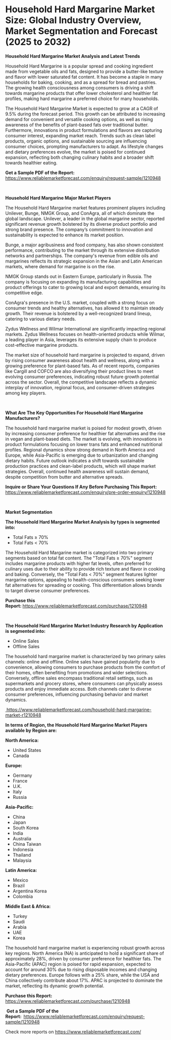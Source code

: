 <p><h1>Household Hard Margarine Market Size: Global Industry Overview, Market Segmentation and Forecast (2025 to 2032)</h1></p><p><strong>Household Hard Margarine Market Analysis and Latest Trends</strong></p>
<p><p>Household Hard Margarine is a popular spread and cooking ingredient made from vegetable oils and fats, designed to provide a butter-like texture and flavor with lower saturated fat content. It has become a staple in many households for baking, cooking, and as a spread for bread and pastries. The growing health consciousness among consumers is driving a shift towards margarine products that offer lower cholesterol and healthier fat profiles, making hard margarine a preferred choice for many households.</p><p>The Household Hard Margarine Market is expected to grow at a CAGR of 9.5% during the forecast period. This growth can be attributed to increasing demand for convenient and versatile cooking options, as well as rising awareness of the benefits of plant-based fats over traditional butter. Furthermore, innovations in product formulations and flavors are capturing consumer interest, expanding market reach. Trends such as clean label products, organic options, and sustainable sourcing are influencing consumer choices, prompting manufacturers to adapt. As lifestyle changes and dietary preferences evolve, the market is poised for continued expansion, reflecting both changing culinary habits and a broader shift towards healthier eating.</p></p>
<p><strong>Get a Sample PDF of the Report:&nbsp;</strong> <a href="https://www.reliablemarketforecast.com/enquiry/request-sample/1210948?utm_campaign=2732&utm_medium=2&utm_source=Github&utm_content=ia&utm_term=24032025&utm_id=household-hard-margarine">https://www.reliablemarketforecast.com/enquiry/request-sample/1210948</a></p>
<p>&nbsp;</p>
<p><strong>Household Hard Margarine Major Market Players</strong></p>
<p><p>The Household Hard Margarine market features prominent players including Unilever, Bunge, NMGK Group, and ConAgra, all of which dominate the global landscape. Unilever, a leader in the global margarine sector, reported significant revenue growth bolstered by its diverse product portfolio and strong brand presence. The company’s commitment to innovation and sustainability is expected to enhance its market position.</p><p>Bunge, a major agribusiness and food company, has also shown consistent performance, contributing to the market through its extensive distribution networks and partnerships. The company's revenue from edible oils and margarines reflects its strategic expansion in the Asian and Latin American markets, where demand for margarine is on the rise.</p><p>NMGK Group stands out in Eastern Europe, particularly in Russia. The company is focusing on expanding its manufacturing capabilities and product offerings to cater to growing local and export demands, ensuring its competitive edge.</p><p>ConAgra's presence in the U.S. market, coupled with a strong focus on consumer trends and healthy alternatives, has allowed it to maintain steady growth. Their revenue is bolstered by a well-recognized brand lineup, catering to various dietary needs.</p><p>Zydus Wellness and Wilmar International are significantly impacting regional markets. Zydus Wellness focuses on health-oriented products while Wilmar, a leading player in Asia, leverages its extensive supply chain to produce cost-effective margarine products.</p><p>The market size of household hard margarine is projected to expand, driven by rising consumer awareness about health and wellness, along with a growing preference for plant-based fats. As of recent reports, companies like Cargill and COFCO are also diversifying their product lines to meet evolving consumer preferences, indicating robust future growth potential across the sector. Overall, the competitive landscape reflects a dynamic interplay of innovation, regional focus, and consumer-driven strategies among key players.</p></p>
<p>&nbsp;</p>
<p><strong>What Are The Key Opportunities For Household Hard Margarine Manufacturers?</strong></p>
<p><p>The household hard margarine market is poised for modest growth, driven by increasing consumer preference for healthier fat alternatives and the rise in vegan and plant-based diets. The market is evolving, with innovations in product formulations focusing on lower trans fats and enhanced nutritional profiles. Regional dynamics show strong demand in North America and Europe, while Asia-Pacific is emerging due to urbanization and changing dietary habits. Future outlook indicates a shift towards sustainable production practices and clean-label products, which will shape market strategies. Overall, continued health awareness will sustain demand, despite competition from butter and alternative spreads.</p></p>
<p><strong>Inquire or Share Your Questions If Any Before Purchasing This Report:</strong> <a href="https://www.reliablemarketforecast.com/enquiry/pre-order-enquiry/1210948?utm_campaign=2732&utm_medium=2&utm_source=Github&utm_content=ia&utm_term=24032025&utm_id=household-hard-margarine">https://www.reliablemarketforecast.com/enquiry/pre-order-enquiry/1210948</a></p>
<p>&nbsp;</p>
<p><strong>Market Segmentation</strong></p>
<p><strong>The Household Hard Margarine Market Analysis by types is segmented into:</strong></p>
<p><ul><li>Total Fats ≥ 70%</li><li>Total Fats < 70%</li></ul></p>
<p><p>The Household Hard Margarine market is categorized into two primary segments based on total fat content. The "Total Fats ≥ 70%" segment includes margarine products with higher fat levels, often preferred for culinary uses due to their ability to provide rich texture and flavor in cooking and baking. Conversely, the "Total Fats < 70%" segment features lighter margarine options, appealing to health-conscious consumers seeking lower fat alternatives for spreading or cooking. This differentiation allows brands to target diverse consumer preferences.</p></p>
<p><strong>Purchase this Report:&nbsp;</strong><a href="https://www.reliablemarketforecast.com/purchase/1210948?utm_campaign=2732&utm_medium=2&utm_source=Github&utm_content=ia&utm_term=24032025&utm_id=household-hard-margarine">https://www.reliablemarketforecast.com/purchase/1210948</a></p>
<p>&nbsp;</p>
<p><strong>The Household Hard Margarine Market Industry Research by Application is segmented into:</strong></p>
<p><ul><li>Online Sales</li><li>Offline Sales</li></ul></p>
<p><p>The household hard margarine market is characterized by two primary sales channels: online and offline. Online sales have gained popularity due to convenience, allowing consumers to purchase products from the comfort of their homes, often benefiting from promotions and wider selections. Conversely, offline sales encompass traditional retail settings, such as supermarkets and grocery stores, where consumers can physically assess products and enjoy immediate access. Both channels cater to diverse consumer preferences, influencing purchasing behavior and market dynamics.</p></p>
<p><a href="https://www.reliablemarketforecast.com/household-hard-margarine-market-r1210948?utm_campaign=2732&utm_medium=2&utm_source=Github&utm_content=ia&utm_term=24032025&utm_id=household-hard-margarine">&nbsp;https://www.reliablemarketforecast.com/household-hard-margarine-market-r1210948</a></p>
<p><strong>In terms of Region, the Household Hard Margarine Market Players available by Region are:</strong></p>
<p>
    <p> <strong> North America: </strong>
        <ul>
            <li>United States</li>
            <li>Canada</li>
        </ul>
        </p> 
    <p> <strong> Europe: </strong>
        <ul>
            <li>Germany</li>
            <li>France</li>
            <li>U.K.</li>
            <li>Italy</li>
            <li>Russia</li>
        </ul>
        </p> 
    <p> <strong> Asia-Pacific: </strong>
        <ul>
            <li>China</li>
            <li>Japan</li>
            <li>South Korea</li>
            <li>India</li>
            <li>Australia</li>
            <li>China Taiwan</li>
            <li>Indonesia</li>
            <li>Thailand</li>
            <li>Malaysia</li>
        </ul>
        </p> 
    <p> <strong> Latin America: </strong>
        <ul>
            <li>Mexico</li>
            <li>Brazil</li>
            <li>Argentina Korea</li>
            <li>Colombia</li>
        </ul>
        </p> 
    <p> <strong> Middle East & Africa: </strong>
        <ul>
            <li>Turkey</li>
            <li>Saudi</li>
            <li>Arabia</li>
            <li>UAE</li>
            <li>Korea</li>
        </ul>
    </p>
    </p>
<p><p>The household hard margarine market is experiencing robust growth across key regions. North America (NA) is anticipated to hold a significant share of approximately 28%, driven by consumer preference for healthier fats. The Asia-Pacific (APAC) region is poised for rapid expansion, expected to account for around 30% due to rising disposable incomes and changing dietary preferences. Europe follows with a 25% share, while the USA and China collectively contribute about 17%. APAC is projected to dominate the market, reflecting its dynamic growth potential.</p></p>
<p><strong>Purchase this Report: </strong><a href="https://www.reliablemarketforecast.com/purchase/1210948?utm_campaign=2732&utm_medium=2&utm_source=Github&utm_content=ia&utm_term=24032025&utm_id=household-hard-margarine">https://www.reliablemarketforecast.com/purchase/1210948</a></p>
<p>&nbsp;<strong>Get a Sample PDF of the Report:&nbsp;&nbsp;</strong><a href="https://www.reliablemarketforecast.com/enquiry/request-sample/1210948?utm_campaign=2732&utm_medium=2&utm_source=Github&utm_content=ia&utm_term=24032025&utm_id=household-hard-margarine">https://www.reliablemarketforecast.com/enquiry/request-sample/1210948</a></p>
<p><strong></strong></p>
<p>Check more reports on <a href="https://www.reliablemarketforecast.com/?utm_campaign=2732&utm_medium=2&utm_source=Github&utm_content=ia&utm_term=24032025&utm_id=household-hard-margarine">https://www.reliablemarketforecast.com/</a></p>